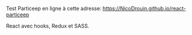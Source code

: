 Test Particeep en ligne à cette adresse: https://NicoDrouin.github.io/react-particeep

React avec hooks, Redux et SASS.
